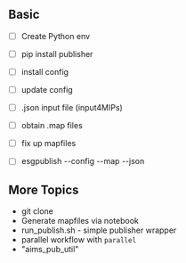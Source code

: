 ## Basic 
 - [ ] Create Python env
 - [ ] pip install publisher
 - [ ] install config
 - [ ] update config
 - [ ] .json input file (input4MIPs)
 - [ ] obtain .map files
 - [ ] fix up mapfiles
 - [ ] esgpublish --config --map --json 


## More Topics
 - git clone 
 - Generate mapfiles via notebook
 - run_publish.sh - simple publisher wrapper
 - parallel workflow with `parallel`
 - "aims_pub_util" 
